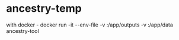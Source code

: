 # ancestry-temp

with docker - docker run -it --env-file <envfile> -v <host-output-folder>:/app/outputs -v <host-data-location>:/app/data ancestry-tool
